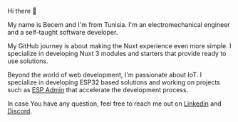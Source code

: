 Hi there 👋

My name is Becem and I'm from Tunisia. I'm an electromechanical engineer and a self-taught software developer.

My GitHub journey is about making the Nuxt experience even more simple. I specialize in developing Nuxt 3 modules and starters that provide ready to use solutions. 

Beyond the world of web development, I'm passionate about IoT. I specialize in developing ESP32 based solutions and working on projects such as [ESP Admin](https://github.com/esp-admin) that accelerate the development process.

In case You have any question, feel free to reach me out on [Linkedin](https://www.linkedin.com/in/becem-gharbi-142523195) and [Discord](https://discord.com/users/Becem#6401).
